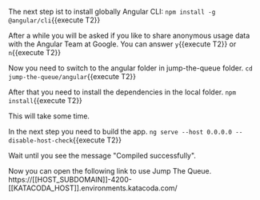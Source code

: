 The next step ist to install globally Angular CLI:
`npm install -g @angular/cli`{{execute T2}}

After a while you will be asked if you like to share anonymous usage data with the Angular Team at Google.
You can answer `y`{{execute T2}} or `n`{{execute T2}}
 
Now you need to switch to the angular folder in jump-the-queue folder.
`cd jump-the-queue/angular`{{execute T2}}

 
After that you need to install the dependencies in the local folder.
`npm install`{{execute T2}}

This will take some time.

In the next step you need to build the app.
`ng serve --host 0.0.0.0 --disable-host-check`{{execute T2}}

 
Wait until you see the message "Compiled successfully".
 
Now you can open the following link to use Jump The Queue.
https://[[HOST_SUBDOMAIN]]-4200-[[KATACODA_HOST]].environments.katacoda.com/
